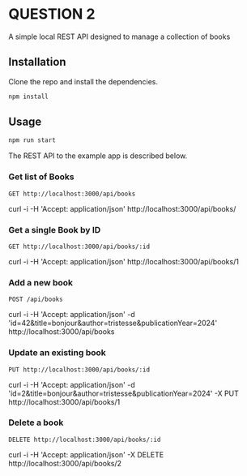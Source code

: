 # QUESTION 2

A simple local REST API designed to manage a collection of books

## Installation

Clone the repo and install the dependencies.

```bash
npm install
```

## Usage

```bash
npm run start
```

The REST API to the example app is described below.

### Get list of Books

`GET http://localhost:3000/api/books`

curl -i -H 'Accept: application/json' http://localhost:3000/api/books/

### Get a single Book by ID

`GET http://localhost:3000/api/books/:id`

curl -i -H 'Accept: application/json' http://localhost:3000/api/books/1

### Add a new book

`POST /api/books`

curl -i -H 'Accept: application/json' -d 'id=42&title=bonjour&author=tristesse&publicationYear=2024' http://localhost:3000/api/books

### Update an existing book

`PUT http://localhost:3000/api/books/:id`

curl -i -H 'Accept: application/json' -d 'id=2&title=bonjour&author=tristesse&publicationYear=2024' -X PUT http://localhost:3000/api/books/1


### Delete a book

`DELETE http://localhost:3000/api/books/:id`

curl -i -H 'Accept: application/json' -X DELETE http://localhost:3000/api/books/2